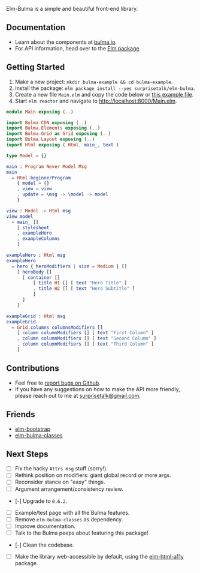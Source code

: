 
Elm-Bulma is a simple and beautiful front-end library.

## Documentation
- Learn about the components at [bulma.io](http://bulma.io/).
- For API information, head over to the [Elm package](http://package.elm-lang.org/packages/surprisetalk/elm-bulma/latest).

## Getting Started
1. Make a new project: `mkdir bulma-example && cd bulma-example`.
2. Install the package: `elm package install --yes surprisetalk/elm-bulma`.
3. Create a new file `Main.elm` and copy the code below or [this example file](https://github.com/surprisetalk/elm-bulma/blob/master/src/Example.elm).
4. Start `elm reactor` and navigate to [http://localhost:8000/Main.elm](http://localhost:8000).

``` elm
module Main exposing (..)

import Bulma.CDN exposing (..)
import Bulma.Elements exposing (..)
import Bulma.Grid as Grid exposing (..)
import Bulma.Layout exposing (..)
import Html exposing ( Html, main_, text )

type Model = {}

main : Program Never Model Msg
main 
  = Html.beginnerProgram
    { model = {}
    , view = view
    , update = \msg -> \model -> model
    }

view : Model -> Html msg
view model 
  = main_ []
    [ stylesheet
    , exampleHero
    , exampleColumns
    ]

exampleHero : Html msg
exampleHero 
  = hero { heroModifiers | size = Medium } []
    [ heroBody []
      [ container []
          [ title H1 [] [ text "Hero Title" ]
          , title H2 [] [ text "Hero Subtitle" ]
          ]
      ]
    ]

exampleGrid : Html msg
exampleGrid 
  = Grid.columns columnsModifiers []
    [ column columnModifiers [] [ text "First Column" ]
    , column columnModifiers [] [ text "Second Column" ]
    , column columnModifiers [] [ text "Third Column" ]
    ]
```

## Contributions
- Feel free to [report bugs on Github](https://github.com/surprisetalk/elm-bulma/issues).
- If you have any suggestions on how to make the API more friendly, please reach out to me at [surprisetalk@gmail.com](surprisetalk@gmail.com).

## Friends
- [elm-bootstrap](http://package.elm-lang.org/packages/rundis/elm-bootstrap/latest)
- [elm-bulma-classes](http://package.elm-lang.org/packages/danielnarey/elm-bulma-classes/latest/BulmaClasses)

## Next Steps
- [ ] Fix the hacky `Attrs msg` stuff (sorry!).
- [ ] Rethink position on modifiers: giant global record or more args.
- [ ] Reconsider stance on "easy" things.
- [ ] Argument arrangement/consistency review.
- [-] Upgrade to `0.6.2`.
- [ ] Example/test page with all the Bulma features.
- [ ] Remove `elm-bulma-classes` as dependency.
- [ ] Improve documentation.
- [ ] Talk to the Bulma peeps about featuring this package!
- [-] Clean the codebase.
- [ ] Make the library web-accessible by default, using the [elm-html-a11y](http://package.elm-lang.org/packages/tesk9/elm-html-a11y/latest) package.
